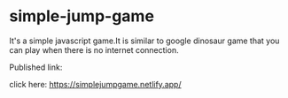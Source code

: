 # simple-jump-game


It's a simple javascript game.It is similar to google dinosaur game that you can play when there is no internet connection.


Published link:

click here: https://simplejumpgame.netlify.app/






